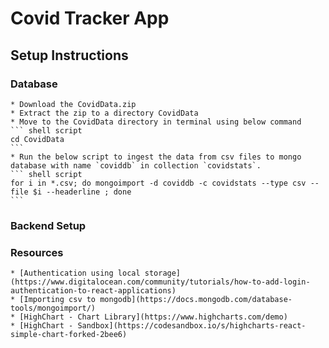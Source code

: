 # Covid Tracker App
## Setup Instructions
### Database 
    * Download the CovidData.zip
    * Extract the zip to a directory CovidData
    * Move to the CovidData directory in terminal using below command
    ``` shell script
    cd CovidData
    ```
    * Run the below script to ingest the data from csv files to mongo database with name `coviddb` in collection `covidstats`.
    ``` shell script
    for i in *.csv; do mongoimport -d coviddb -c covidstats --type csv --file $i --headerline ; done
    ```
### Backend Setup






### Resources
    * [Authentication using local storage](https://www.digitalocean.com/community/tutorials/how-to-add-login-authentication-to-react-applications)
    * [Importing csv to mongodb](https://docs.mongodb.com/database-tools/mongoimport/)
    * [HighChart - Chart Library](https://www.highcharts.com/demo)
    * [HighChart - Sandbox](https://codesandbox.io/s/highcharts-react-simple-chart-forked-2bee6)



